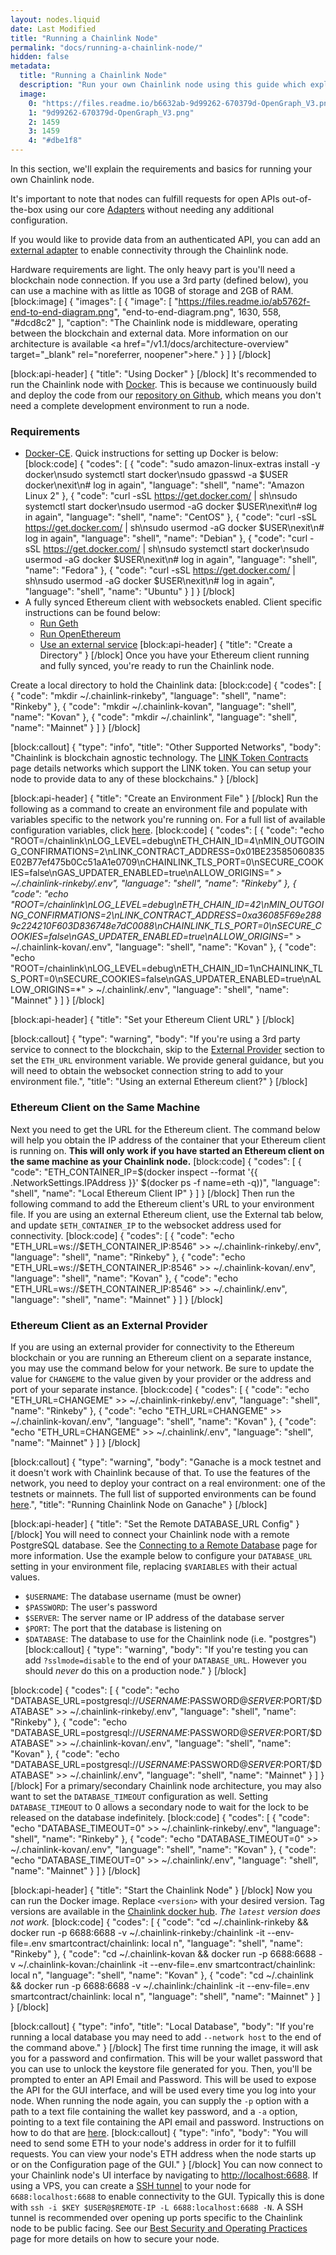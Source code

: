 ```yaml
---
layout: nodes.liquid
date: Last Modified
title: "Running a Chainlink Node"
permalink: "docs/running-a-chainlink-node/"
hidden: false
metadata: 
  title: "Running a Chainlink Node"
  description: "Run your own Chainlink node using this guide which explains the requirements and basics for getting started."
  image: 
    0: "https://files.readme.io/b6632ab-9d99262-670379d-OpenGraph_V3.png"
    1: "9d99262-670379d-OpenGraph_V3.png"
    2: 1459
    3: 1459
    4: "#dbe1f8"
---
```

In this section, we'll explain the requirements and basics for running your own Chainlink node. 

It's important to note that nodes can fulfill requests for open APIs out-of-the-box using our core [Adapters](../adapters) without needing any additional configuration. 

If you would like to provide data from an authenticated API, you can add an [external adapter](../external-adapters) to enable connectivity through the Chainlink node.

Hardware requirements are light. The only heavy part is you'll need a blockchain node connection. If you use a 3rd party (defined below), you can use a machine with as little as 10GB of storage and 2GB of RAM. 
[block:image]
{
  "images": [
    {
      "image": [
        "https://files.readme.io/ab5762f-end-to-end-diagram.png",
        "end-to-end-diagram.png",
        1630,
        558,
        "#dcd8c2"
      ],
      "caption": "The Chainlink node is middleware, operating between the blockchain and external data. More information on our architecture is available <a href=\"/v1.1/docs/architecture-overview\" target=\"_blank\" rel=\"noreferrer, noopener\">here</a>."
    }
  ]
}
[/block]

[block:api-header]
{
  "title": "Using Docker"
}
[/block]
It's recommended to run the Chainlink node with <a href="https://www.docker.com/" target="_blank" rel="noreferrer, noopener">Docker</a>. This is because we continuously build and deploy the code from our <a href="https://github.com/smartcontractkit/chainlink" target="_blank" rel="noreferrer, noopener">repository on Github</a>, which means you don't need a complete development environment to run a node.

### Requirements

- <a href="https://docs.docker.com/install/" target="_blank" rel="noreferrer, noopener">Docker-CE</a>. Quick instructions for setting up Docker is below:
[block:code]
{
  "codes": [
    {
      "code": "sudo amazon-linux-extras install -y docker\nsudo systemctl start docker\nsudo gpasswd -a $USER docker\nexit\n# log in again",
      "language": "shell",
      "name": "Amazon Linux 2"
    },
    {
      "code": "curl -sSL https://get.docker.com/ | sh\nsudo systemctl start docker\nsudo usermod -aG docker $USER\nexit\n# log in again",
      "language": "shell",
      "name": "CentOS"
    },
    {
      "code": "curl -sSL https://get.docker.com/ | sh\nsudo usermod -aG docker $USER\nexit\n# log in again",
      "language": "shell",
      "name": "Debian"
    },
    {
      "code": "curl -sSL https://get.docker.com/ | sh\nsudo systemctl start docker\nsudo usermod -aG docker $USER\nexit\n# log in again",
      "language": "shell",
      "name": "Fedora"
    },
    {
      "code": "curl -sSL https://get.docker.com/ | sh\nsudo usermod -aG docker $USER\nexit\n# log in again",
      "language": "shell",
      "name": "Ubuntu"
    }
  ]
}
[/block]
- A fully synced Ethereum client with websockets enabled. Client specific instructions can be found below:
  - [Run Geth](../run-an-ethereum-client#geth)
  - [Run OpenEthereum](../run-an-ethereum-client#parity)
  - [Use an external service](../run-an-ethereum-client#external-services)
[block:api-header]
{
  "title": "Create a Directory"
}
[/block]
Once you have your Ethereum client running and fully synced, you're ready to run the Chainlink node.

Create a local directory to hold the Chainlink data:
[block:code]
{
  "codes": [
    {
      "code": "mkdir ~/.chainlink-rinkeby",
      "language": "shell",
      "name": "Rinkeby"
    },
    {
      "code": "mkdir ~/.chainlink-kovan",
      "language": "shell",
      "name": "Kovan"
    },
    {
      "code": "mkdir ~/.chainlink",
      "language": "shell",
      "name": "Mainnet"
    }
  ]
}
[/block]

[block:callout]
{
  "type": "info",
  "title": "Other Supported Networks",
  "body": "Chainlink is blockchain agnostic technology. The [LINK Token Contracts](../link-token-contracts) page details networks which support the LINK token. You can setup your node to provide data to any of these blockchains."
}
[/block]

[block:api-header]
{
  "title": "Create an Environment File"
}
[/block]
Run the following as a command to create an environment file and populate with variables specific to the network you're running on. For a full list of available configuration variables, click [here](../configuration-variables).
[block:code]
{
  "codes": [
    {
      "code": "echo \"ROOT=/chainlink\nLOG_LEVEL=debug\nETH_CHAIN_ID=4\nMIN_OUTGOING_CONFIRMATIONS=2\nLINK_CONTRACT_ADDRESS=0x01BE23585060835E02B77ef475b0Cc51aA1e0709\nCHAINLINK_TLS_PORT=0\nSECURE_COOKIES=false\nGAS_UPDATER_ENABLED=true\nALLOW_ORIGINS=*\" > ~/.chainlink-rinkeby/.env",
      "language": "shell",
      "name": "Rinkeby"
    },
    {
      "code": "echo \"ROOT=/chainlink\nLOG_LEVEL=debug\nETH_CHAIN_ID=42\nMIN_OUTGOING_CONFIRMATIONS=2\nLINK_CONTRACT_ADDRESS=0xa36085F69e2889c224210F603D836748e7dC0088\nCHAINLINK_TLS_PORT=0\nSECURE_COOKIES=false\nGAS_UPDATER_ENABLED=true\nALLOW_ORIGINS=*\" > ~/.chainlink-kovan/.env",
      "language": "shell",
      "name": "Kovan"
    },
    {
      "code": "echo \"ROOT=/chainlink\nLOG_LEVEL=debug\nETH_CHAIN_ID=1\nCHAINLINK_TLS_PORT=0\nSECURE_COOKIES=false\nGAS_UPDATER_ENABLED=true\nALLOW_ORIGINS=*\" > ~/.chainlink/.env",
      "language": "shell",
      "name": "Mainnet"
    }
  ]
}
[/block]

[block:api-header]
{
  "title": "Set your Ethereum Client URL"
}
[/block]

[block:callout]
{
  "type": "warning",
  "body": "If you're using a 3rd party service to connect to the blockchain, skip to the [External Provider](#ethereum-client-as-an-external-provider) section to set the `ETH_URL` environment variable. We provide general guidance, but you will need to obtain the websocket connection string to add to your environment file.",
  "title": "Using an external Ethereum client?"
}
[/block]
### Ethereum Client on the Same Machine

Next you need to get the URL for the Ethereum client. The command below will help you obtain the IP address of the container that your Ethereum client is running on. **This will only work if you have started an Ethereum client on the same machine as your Chainlink node.** 
[block:code]
{
  "codes": [
    {
      "code": "ETH_CONTAINER_IP=$(docker inspect --format '{{ .NetworkSettings.IPAddress }}' $(docker ps -f name=eth -q))",
      "language": "shell",
      "name": "Local Ethereum Client IP"
    }
  ]
}
[/block]
Then run the following command to add the Ethereum client's URL to your environment file. If you are using an external Ethereum client, use the External tab below, and update `$ETH_CONTAINER_IP` to the websocket address used for connectivity.
[block:code]
{
  "codes": [
    {
      "code": "echo \"ETH_URL=ws://$ETH_CONTAINER_IP:8546\" >> ~/.chainlink-rinkeby/.env",
      "language": "shell",
      "name": "Rinkeby"
    },
    {
      "code": "echo \"ETH_URL=ws://$ETH_CONTAINER_IP:8546\" >> ~/.chainlink-kovan/.env",
      "language": "shell",
      "name": "Kovan"
    },
    {
      "code": "echo \"ETH_URL=ws://$ETH_CONTAINER_IP:8546\" >> ~/.chainlink/.env",
      "language": "shell",
      "name": "Mainnet"
    }
  ]
}
[/block]
### Ethereum Client as an External Provider

If you are using an external provider for connectivity to the Ethereum blockchain or you are running an Ethereum client on a separate instance, you may use the command below for your network. Be sure to update the value for `CHANGEME` to the value given by your provider or the address and port of your separate instance.
[block:code]
{
  "codes": [
    {
      "code": "echo \"ETH_URL=CHANGEME\" >> ~/.chainlink-rinkeby/.env",
      "language": "shell",
      "name": "Rinkeby"
    },
    {
      "code": "echo \"ETH_URL=CHANGEME\" >> ~/.chainlink-kovan/.env",
      "language": "shell",
      "name": "Kovan"
    },
    {
      "code": "echo \"ETH_URL=CHANGEME\" >> ~/.chainlink/.env",
      "language": "shell",
      "name": "Mainnet"
    }
  ]
}
[/block]

[block:callout]
{
  "type": "warning",
  "body": "Ganache is a mock testnet and it doesn't work with Chainlink because of that. To use the features of the network, you need to deploy your contract on a real environment: one of the testnets or mainnets. The full list of supported environments can be found [here](../link-token-contracts).",
  "title": "Running Chainlink Node on Ganache"
}
[/block]

[block:api-header]
{
  "title": "Set the Remote DATABASE_URL Config"
}
[/block]
You will need to connect your Chainlink node with a remote PostgreSQL database. See the [Connecting to a Remote Database](../connecting-to-a-remote-database) page for more information. Use the example below to configure your `DATABASE_URL` setting in your environment file, replacing `$VARIABLES` with their actual values.

- `$USERNAME`: The database username (must be owner)
- `$PASSWORD`: The user's password
- `$SERVER`: The server name or IP address of the database server
- `$PORT`: The port that the database is listening on
- `$DATABASE`: The database to use for the Chainlink node (i.e. "postgres")
[block:callout]
{
  "type": "warning",
  "body": "If you're testing you can add `?sslmode=disable` to the end of your `DATABASE_URL`. However you should *never* do this on a production node."
}
[/block]

[block:code]
{
  "codes": [
    {
      "code": "echo \"DATABASE_URL=postgresql://$USERNAME:$PASSWORD@$SERVER:$PORT/$DATABASE\" >> ~/.chainlink-rinkeby/.env",
      "language": "shell",
      "name": "Rinkeby"
    },
    {
      "code": "echo \"DATABASE_URL=postgresql://$USERNAME:$PASSWORD@$SERVER:$PORT/$DATABASE\" >> ~/.chainlink-kovan/.env",
      "language": "shell",
      "name": "Kovan"
    },
    {
      "code": "echo \"DATABASE_URL=postgresql://$USERNAME:$PASSWORD@$SERVER:$PORT/$DATABASE\" >> ~/.chainlink/.env",
      "language": "shell",
      "name": "Mainnet"
    }
  ]
}
[/block]
For a primary/secondary Chainlink node architecture, you may also want to set the `DATABASE_TIMEOUT` configuration as well. Setting `DATABASE_TIMEOUT` to 0 allows a secondary node to wait for the lock to be released on the database indefinitely.
[block:code]
{
  "codes": [
    {
      "code": "echo \"DATABASE_TIMEOUT=0\" >> ~/.chainlink-rinkeby/.env",
      "language": "shell",
      "name": "Rinkeby"
    },
    {
      "code": "echo \"DATABASE_TIMEOUT=0\" >> ~/.chainlink-kovan/.env",
      "language": "shell",
      "name": "Kovan"
    },
    {
      "code": "echo \"DATABASE_TIMEOUT=0\" >> ~/.chainlink/.env",
      "language": "shell",
      "name": "Mainnet"
    }
  ]
}
[/block]

[block:api-header]
{
  "title": "Start the Chainlink Node"
}
[/block]
Now you can run the Docker image. Replace `<version>` with your desired version. Tag versions are available in the [Chainlink docker hub](https://hub.docker.com/r/smartcontract/chainlink/tags). *The `latest` version does not work.*
[block:code]
{
  "codes": [
    {
      "code": "cd ~/.chainlink-rinkeby && docker run -p 6688:6688 -v ~/.chainlink-rinkeby:/chainlink -it --env-file=.env smartcontract/chainlink:<version> local n",
      "language": "shell",
      "name": "Rinkeby"
    },
    {
      "code": "cd ~/.chainlink-kovan && docker run -p 6688:6688 -v ~/.chainlink-kovan:/chainlink -it --env-file=.env smartcontract/chainlink:<version> local n",
      "language": "shell",
      "name": "Kovan"
    },
    {
      "code": "cd ~/.chainlink && docker run -p 6688:6688 -v ~/.chainlink:/chainlink -it --env-file=.env smartcontract/chainlink:<version> local n",
      "language": "shell",
      "name": "Mainnet"
    }
  ]
}
[/block]

[block:callout]
{
  "type": "info",
  "title": "Local Database",
  "body": "If you're running a local database you may need to add `--network host` to the end of the command above."
}
[/block]
The first time running the image, it will ask you for a password and confirmation. This will be your wallet password that you can use to unlock the keystore file generated for you. Then, you'll be prompted to enter an API Email and Password. This will be used to expose the API for the GUI interface, and will be used every time you log into your node. When running the node again, you can supply the `-p` option with a path to a text file containing the wallet key password, and a `-a` option, pointing to a text file containing the API email and password. Instructions on how to do that are [here](../miscellaneous#use-password-and-api-files-on-startup). 
[block:callout]
{
  "type": "info",
  "body": "You will need to send some ETH to your node's address in order for it to fulfill requests. You can view your node's ETH address when the node starts up or on the Configuration page of the GUI."
}
[/block]
You can now connect to your Chainlink node's UI interface by navigating to <a href="http://localhost:6688" target="_blank" rel="noreferrer, noopener">http://localhost:6688</a>. If using a VPS, you can create a <a href="https://www.howtogeek.com/168145/how-to-use-ssh-tunneling/" target="_blank" rel="noreferrer, noopener">SSH tunnel</a> to your node for `6688:localhost:6688` to enable connectivity to the GUI. Typically this is done with `ssh -i $KEY $USER@$REMOTE-IP -L 6688:localhost:6688 -N`. A SSH tunnel is recommended over opening up ports specific to the Chainlink node to be public facing. See our [Best Security and Operating Practices](../best-security-practices) page for more details on how to secure your node.